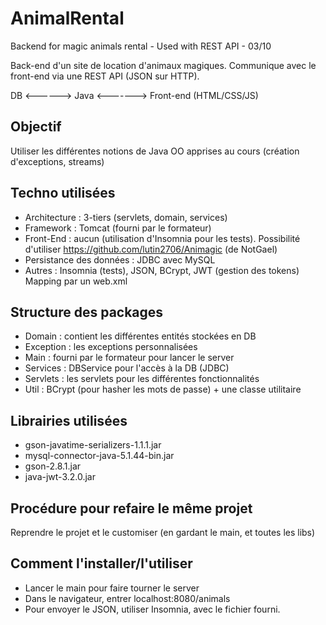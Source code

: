 # AnimalRental
Backend for magic animals rental - Used with REST API - 03/10

Back-end d'un site de location d'animaux magiques. Communique avec le front-end via une REST API (JSON sur HTTP).

DB <------> Java <-------> Front-end (HTML/CSS/JS)

## Objectif
Utiliser les différentes notions de Java OO apprises au cours (création d'exceptions, streams)

## Techno utilisées
* Architecture : 3-tiers (servlets, domain, services)
* Framework : Tomcat (fourni par le formateur)
* Front-End : aucun (utilisation d'Insomnia pour les tests). Possibilité d'utiliser https://github.com/lutin2706/Animagic (de NotGael)
* Persistance des données : JDBC avec MySQL
* Autres : Insomnia (tests), JSON, BCrypt, JWT (gestion des tokens)
Mapping par un web.xml

## Structure des packages
* Domain : contient les différentes entités stockées en DB
* Exception : les exceptions personnalisées
* Main : fourni par le formateur pour lancer le server
* Services : DBService pour l'accès à la DB (JDBC)
* Servlets : les servlets pour les différentes fonctionnalités
* Util : BCrypt (pour hasher les mots de passe) + une classe utilitaire

## Librairies utilisées
* gson-javatime-serializers-1.1.1.jar
* mysql-connector-java-5.1.44-bin.jar
* gson-2.8.1.jar
* java-jwt-3.2.0.jar

## Procédure pour refaire le même projet
Reprendre le projet et le customiser (en gardant le main, et toutes les libs)

## Comment l'installer/l'utiliser
* Lancer le main pour faire tourner le server
* Dans le navigateur, entrer localhost:8080/animals
* Pour envoyer le JSON, utiliser Insomnia, avec le fichier fourni.
